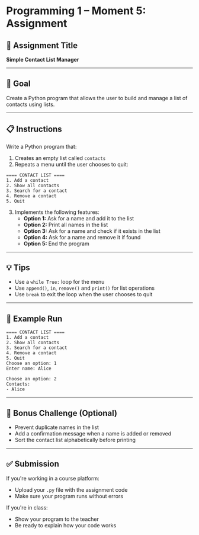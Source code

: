 # Programming 1 – Moment 5: Assignment

## 📝 Assignment Title
**Simple Contact List Manager**

---

## 🎯 Goal
Create a Python program that allows the user to build and manage a list of contacts using lists.

---

## 📋 Instructions

Write a Python program that:

1. Creates an empty list called `contacts`
2. Repeats a menu until the user chooses to quit:

```
==== CONTACT LIST ====
1. Add a contact
2. Show all contacts
3. Search for a contact
4. Remove a contact
5. Quit
```

3. Implements the following features:
   - **Option 1:** Ask for a name and add it to the list
   - **Option 2:** Print all names in the list
   - **Option 3:** Ask for a name and check if it exists in the list
   - **Option 4:** Ask for a name and remove it if found
   - **Option 5:** End the program

---

## 💡 Tips

- Use a `while True:` loop for the menu
- Use `append()`, `in`, `remove()` and `print()` for list operations
- Use `break` to exit the loop when the user chooses to quit

---

## 🧪 Example Run

```
==== CONTACT LIST ====
1. Add a contact
2. Show all contacts
3. Search for a contact
4. Remove a contact
5. Quit
Choose an option: 1
Enter name: Alice

Choose an option: 2
Contacts:
- Alice
```

---

## 🧩 Bonus Challenge (Optional)

- Prevent duplicate names in the list
- Add a confirmation message when a name is added or removed
- Sort the contact list alphabetically before printing

---

## ✅ Submission

If you're working in a course platform:
- Upload your `.py` file with the assignment code
- Make sure your program runs without errors

If you're in class:
- Show your program to the teacher
- Be ready to explain how your code works
